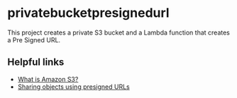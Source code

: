 # privatebucketpresignedurl

This project creates a private S3 bucket and a Lambda function that creates a Pre Signed URL.

## Helpful links

- [What is Amazon S3?][1]
- [Sharing objects using presigned URLs][2]

[1]: https://docs.aws.amazon.com/AmazonS3/latest/userguide/Welcome.html
[2]: https://docs.aws.amazon.com/AmazonS3/latest/userguide/ShareObjectPreSignedURL.html